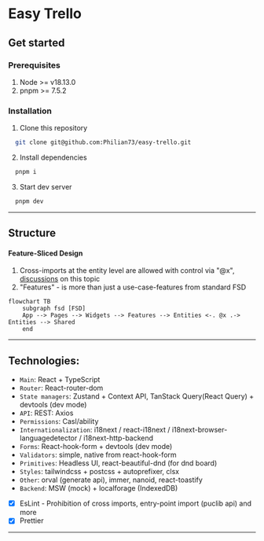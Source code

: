 # Easy Trello

## Get started

### Prerequisites
1. Node >= v18.13.0 
2. pnpm >= 7.5.2

### Installation

1. Clone this repository
```bash
  git clone git@github.com:Philian73/easy-trello.git
```
2. Install dependencies
```bash
  pnpm i
```
3. Start dev server
```bash
  pnpm dev
```
---

## Structure

#### Feature-Sliced Design
1. Cross-imports at the entity level are allowed with control via "@x", [discussions](https://github.com/feature-sliced/documentation/discussions/390) on this topic
2. "Features" - is more than just a use-case-features from standard FSD

```mermaid
flowchart TB
    subgraph fsd [FSD]
    App --> Pages --> Widgets --> Features --> Entities <-. @x .-> Entities --> Shared
    end
```

---
## Technologies:
- `Main`: React + TypeScript
- `Router`: React-router-dom
- `State managers`: Zustand + Context API, TanStack Query(React Query) + devtools (dev mode)
- `API`: REST: Axios
- `Permissions`: Casl/ability
- `Internationalization`: i18next / react-i18next / i18next-browser-languagedetector / i18next-http-backend
- `Forms`: React-hook-form + devtools (dev mode)
- `Validators`: simple, native from react-hook-form
- `Primitives`: Headless UI, react-beautiful-dnd (for dnd board)
- `Styles`: tailwindcss + postcss + autoprefixer, clsx
- `Other`: orval (generate api), immer, nanoid, react-toastify
- `Backend`: MSW (mock) + localforage (IndexedDB)
- [x] EsLint - Prohibition of cross imports, entry-point import (puclib api) and more
- [x] Prettier
---
